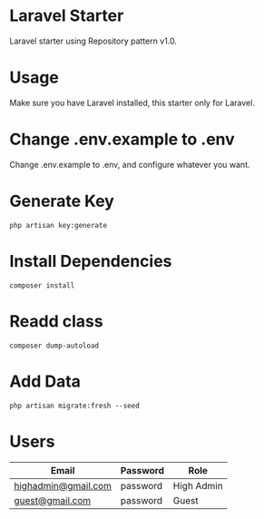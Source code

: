 # Laravel Starter

Laravel starter using Repository pattern v1.0.

# Usage

Make sure you have Laravel installed, this starter only for Laravel.

# Change .env.example to .env

Change .env.example to .env, and configure whatever you want.

# Generate Key

```
php artisan key:generate
```

# Install Dependencies

```
composer install
```

# Readd class

```
composer dump-autoload
```

# Add Data

```
php artisan migrate:fresh --seed
```

# Users

| Email               | Password | Role       |
| ------------------- | -------- | ---------- |
| highadmin@gmail.com | password | High Admin |
| guest@gmail.com     | password | Guest      |
